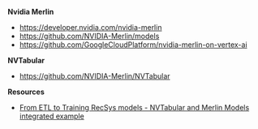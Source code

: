 **Nvidia Merlin**
* https://developer.nvidia.com/nvidia-merlin
* https://github.com/NVIDIA-Merlin/models
* https://github.com/GoogleCloudPlatform/nvidia-merlin-on-vertex-ai

**NVTabular**
* https://github.com/NVIDIA-Merlin/NVTabular


**Resources**

* [From ETL to Training RecSys models - NVTabular and Merlin Models integrated example](https://nvidia-merlin.github.io/models/main/examples/02-Merlin-Models-and-NVTabular-integration.html)

